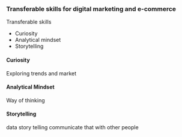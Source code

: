 ### Transferable skills for digital marketing and e-commerce

Transferable skills
- Curiosity
- Analytical mindset
- Storytelling

#### Curiosity

Exploring trends and market

#### Analytical Mindset

Way of thinking

#### Storytelling

data story telling
communicate that with other people